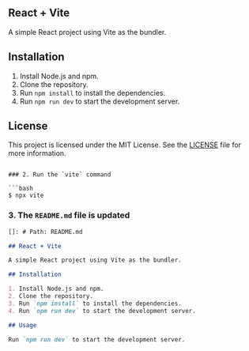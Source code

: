 ## React + Vite

A simple React project using Vite as the bundler.

## Installation

1. Install Node.js and npm.
2. Clone the repository.
3. Run `npm install` to install the dependencies.
4. Run `npm run dev` to start the development server.

## License

This project is licensed under the MIT License. See the [LICENSE](LICENSE) file for more information.

````

### 2. Run the `vite` command

```bash
$ npx vite
````

### 3. The `README.md` file is updated

```markdown
[]: # Path: README.md

## React + Vite

A simple React project using Vite as the bundler.

## Installation

1. Install Node.js and npm.
2. Clone the repository.
3. Run `npm install` to install the dependencies.
4. Run `npm run dev` to start the development server.

## Usage

Run `npm run dev` to start the development server.
```
